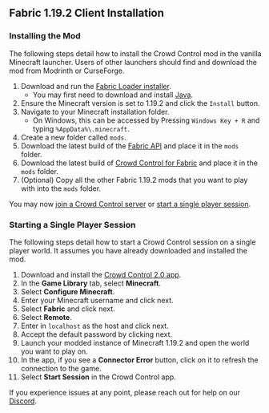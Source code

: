 ## Fabric 1.19.2 Client Installation

### Installing the Mod

The following steps detail how to install the Crowd Control mod in the vanilla Minecraft launcher.
Users of other launchers should find and download the mod from Modrinth or CurseForge.

1. Download and run the [Fabric Loader installer](https://fabricmc.net/use/installer/).
    - You may first need to download and install [Java](https://adoptium.net/temurin/releases/).
2. Ensure the Minecraft version is set to 1.19.2 and click the `Install` button.
3. Navigate to your Minecraft installation folder.
    - On Windows, this can be accessed by Pressing `Windows Key + R` and typing
      `%AppData%\.minecraft`.
4. Create a new folder called `mods`.
5. Download the latest build of the
   [Fabric API](https://modrinth.com/mod/fabric-api/versions?g=1.19.2&c=release)
   and place it in the `mods` folder.
6. Download the latest build of
   [Crowd Control for Fabric](https://modrinth.com/mod/crowdcontrol/versions?l=fabric&g=1.19.2)
   and place it in the `mods` folder.
7. (Optional) Copy all the other Fabric 1.19.2 mods that you want to play with into the `mods`
   folder.

You may now [join a Crowd Control server](fabric_joining_a_server.md) or
[start a single player session](#starting-a-single-player-session).

### Starting a Single Player Session

The following steps detail how to start a Crowd Control session on a single player world. It assumes
you have already downloaded and installed the mod.

1. Download and install the [Crowd Control 2.0 app](https://beta.crowdcontrol.live/).
2. In the **Game Library** tab, select **Minecraft**.
3. Select **Configure Minecraft**.
4. Enter your Minecraft username and click next.
5. Select **Fabric** and click next.
6. Select **Remote**.
7. Enter in `localhost` as the host and click next.
8. Accept the default password by clicking next.
9. Launch your modded instance of Minecraft 1.19.2 and open the world you want to play on.
10. In the app, if you see a **Connector Error** button, click on it to refresh the connection to
    the game.
11. Select **Start Session** in the Crowd Control app.

If you experience issues at any point, please reach out for help on our
[Discord](https://discord.gg/warpworld).
